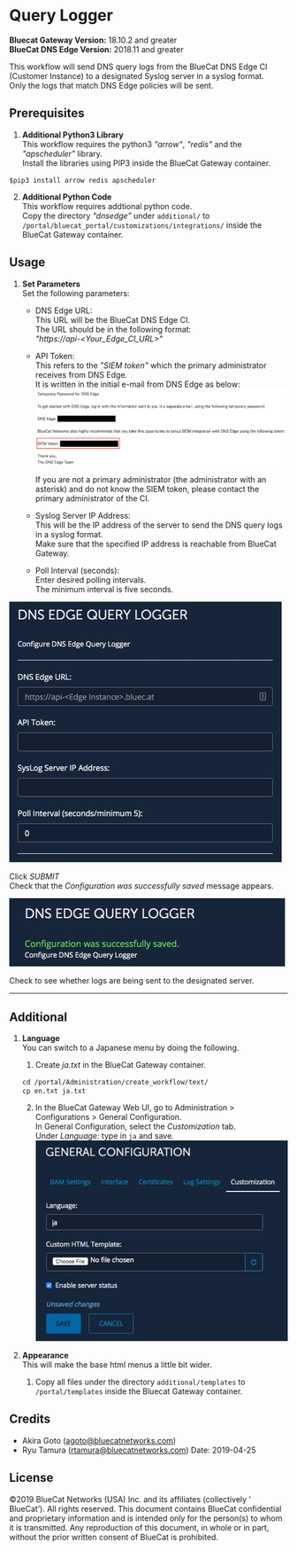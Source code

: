 # Query Logger  
**Bluecat Gateway Version:** 18.10.2 and greater  
**BlueCat DNS Edge Version:** 2018.11 and greater  

This workflow will send DNS query logs from the BlueCat DNS Edge CI (Customer Instance) to a designated Syslog server in a syslog format.   
Only the logs that match DNS Edge policies will be sent.    

## Prerequisites  
1. **Additional Python3 Library**  
This workflow requires the python3 *"arrow"*, *"redis"* and the *"apscheduler"* library.  
Install the libraries using PIP3 inside the BlueCat Gateway container.
```
$pip3 install arrow redis apscheduler

```  

2. **Additional Python Code**  
This workflow requires addtional python code.  
Copy the directory *"dnsedge"* under `additional/` to `/portal/bluecat_portal/customizations/integrations/` inside the BlueCat Gateway container.  


## Usage   

1. **Set Parameters**  
Set the following parameters:  
    - DNS Edge URL:  
      This URL will be the BlueCat DNS Edge CI.  
      The URL should be in the following format:  
      *"https://api-<Your_Edge_CI_URL>"*

    - API Token:  
      This refers to the *"SIEM token"* which the primary administrator receives from DNS Edge.  
      It is written in the initial e-mail from DNS Edge as below:  
      ![screenshot](img/query_logger_siem_token.jpg?raw=true "query_logger_siem_token")  

      If you are not a primary administrator (the administrator with an asterisk) and do not know the SIEM token, please contact the primary administrator of the CI.

    - Syslog Server IP Address:  
      This will be the IP address of the server to send the DNS query logs in a syslog format.  
      Make sure that the specified IP address is reachable from BlueCat Gateway.  

    - Poll Interval (seconds):  
      Enter desired polling intervals.  
      The minimum interval is five seconds.  

![screenshot](img/query_logger1.jpg?raw=true "query_logger1")  

Click *SUBMIT*  
Check that the *Configuration was successfully saved* message appears.  

![screenshot](img/query_logger2.jpg?raw=true "query_logger2")  

Check to see whether logs are being sent to the designated server.  

---

## Additional   

1. **Language**  
You can switch to a Japanese menu by doing the following.  
    1. Create *ja.txt* in the BlueCat Gateway container.  
    ```
    cd /portal/Administration/create_workflow/text/  
    cp en.txt ja.txt  
    ```  
    2. In the BlueCat Gateway Web UI, go to Administration > Configurations > General Configuration.   
    In General Configuration, select the *Customization* tab.  
    Under *Language:* type in `ja` and save.  
    ![screenshot](img/langauge_ja.jpg?raw=true "langauge_ja")  

2. **Appearance**  
This will make the base html menus a little bit wider.  
    1. Copy all files under the directory `additional/templates` to `/portal/templates` inside the Bluecat Gateway container.  

## Credits  
- Akira Goto (agoto@bluecatnetworks.com)  
- Ryu Tamura (rtamura@bluecatnetworks.com)
Date: 2019-04-25  

## License
©2019 BlueCat Networks (USA) Inc. and its affiliates (collectively ‘ BlueCat’). All rights reserved. This document contains BlueCat confidential and proprietary information and is intended only for the person(s) to whom it is transmitted. Any reproduction of this document, in whole or in part, without the prior written consent of BlueCat is prohibited.

